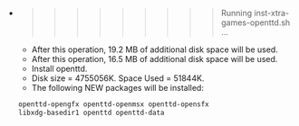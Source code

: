 * >>>>>>>>> Running inst-xtra-games-openttd.sh ...
  * After this operation, 19.2 MB of additional disk space will be used.
  * After this operation, 16.5 MB of additional disk space will be used.
  * Install openttd.
  * Disk size = 4755056K. Space Used = 51844K.
  * The following NEW packages will be installed:
  ```bash
  openttd-opengfx openttd-openmsx openttd-opensfx
  libxdg-basedir1 openttd openttd-data
  ```
